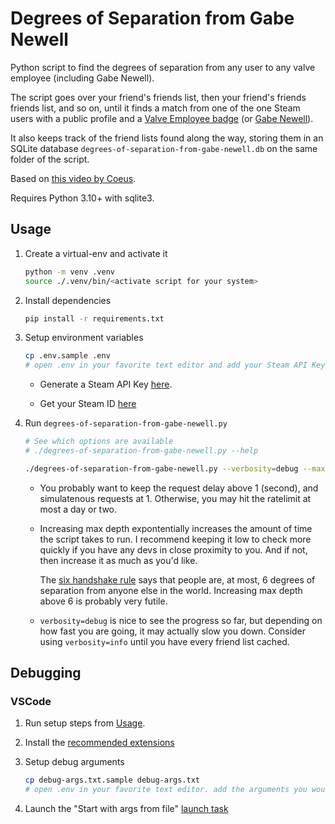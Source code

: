 # Degrees of Separation from Gabe Newell

Python script to find the degrees of separation from any user to any valve employee (including Gabe Newell).

The script goes over your friend's friends list, then your friend's friends friends list, and so on, until it finds a match from one of the one Steam users with a public profile and a [Valve Employee badge](https://steamdb.info/badge/11/) (or [Gabe Newell](https://steamcommunity.com/id/GabeLoganNewell/)).

It also keeps track of the friend lists found along the way, storing them in an SQLite database `degrees-of-separation-from-gabe-newell.db` on the same folder of the script.

Based on [this video by Coeus](https://youtu.be/ZokhvNPmNzs).

Requires Python 3.10+ with sqlite3.

## Usage

1. Create a virtual-env and activate it

    ```sh
    python -m venv .venv
    source ./.venv/bin/<activate script for your system>
    ```

2. Install dependencies

    ```sh
    pip install -r requirements.txt
    ```

3. Setup environment variables

    ```sh
    cp .env.sample .env
    # open .env in your favorite text editor and add your Steam API Key and Steam ID
    ```

    * Generate a Steam API Key [here](https://steamcommunity.com/dev/apikey).

    * Get your Steam ID [here](https://steamdb.info/calculator/)

4. Run `degrees-of-separation-from-gabe-newell.py`

    ```sh
    # See which options are available
    # ./degrees-of-separation-from-gabe-newell.py --help

    ./degrees-of-separation-from-gabe-newell.py --verbosity=debug --max_depth=3 --request_delay=2.5 --simultaneous_requests=1
    ```

    * You probably want to keep the request delay above 1 (second), and simulatenous requests at 1. Otherwise, you may hit the ratelimit at most a day or two.
    * Increasing max depth expontentially increases the amount of time the script takes to run.
      I recommend keeping it low to check more quickly if you have any devs in close proximity to you. And if not, then increase it as much as you'd like.

      The [six handshake rule](https://en.wikipedia.org/wiki/Six_degrees_of_separation) says that people are, at most, 6 degrees of separation from anyone else in the world. Increasing max depth above 6 is probably very futile.
    * `verbosity=debug` is nice to see the progress so far, but depending on how fast you are going, it may actually slow you down. Consider using `verbosity=info` until you have every friend list cached.

## Debugging

### VSCode

1. Run setup steps from [Usage](#usage).

2. Install the [recommended extensions](./.vscode/extensions.json)

3. Setup debug arguments

    ```sh
    cp debug-args.txt.sample debug-args.txt
    # open .env in your favorite text editor. add the arguments you would pass to degrees-of-separation-from-gabe-newell.py, one line per argument
    ```

4. Launch the "Start with args from file" [launch task](./.vscode/launch.json)

